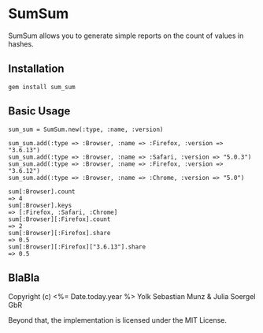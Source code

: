 SumSum
=============

SumSum allows you to generate simple reports on the count of values in hashes.

Installation
-------

    gem install sum_sum


Basic Usage
-------

    sum_sum = SumSum.new(:type, :name, :version)
    
    sum_sum.add(:type => :Browser, :name => :Firefox, :version => "3.6.13")
    sum_sum.add(:type => :Browser, :name => :Safari, :version => "5.0.3")
    sum_sum.add(:type => :Browser, :name => :Firefox, :version => "3.6.12")
    sum_sum.add(:type => :Browser, :name => :Chrome, :version => "5.0")
    
    sum[:Browser].count
    => 4
    sum[:Browser].keys
    => [:Firefox, :Safari, :Chrome]
    sum[:Browser][:Firefox].count
    => 2
    sum[:Browser][:Firefox].share
    => 0.5
    sum[:Browser][:Firefox]["3.6.13"].share
    => 0.5
    

BlaBla
-------

Copyright (c) <%= Date.today.year %> Yolk Sebastian Munz & Julia Soergel GbR

Beyond that, the implementation is licensed under the MIT License.